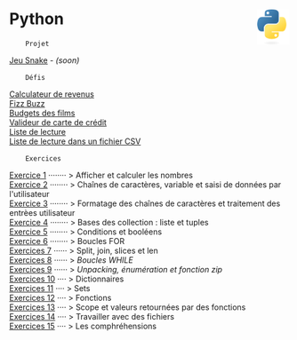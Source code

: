 # Python <img align="right" src="src/images/Python-logo-notext.svg" alt="Python" title="Phthon" widht="auto" height="64px">

```
    Projet
```
[Jeu Snake]() - _(soon)_  
```
    Défis
```
[Calculateur de revenus](miniProjet "Calculateur simple de revenus")  
[Fizz Buzz](FizzBuzz "Fizz Buzz")   
[Budgets des films](filmBudgets "Troisième defi : Budget des films")    
[Valideur de carte de crédit](creditCardValidator)  
[Liste de lecture](bookslist)  
[Liste de lecture dans un fichier CSV](booklist2 "Liste de lecture dans un fichier (Comma Separated Values [valeurs séparées par des virgules])")  
```
    Exercices
```

[Exercice 1](exercises/practice1) ········ > Afficher et calculer les nombres  
[Exercice 2](exercises/practice2) ········ > Chaînes de caractères, variable et saisi de données par l'utilisateur  
[Exercice 3](exercises/practice3) ········ > Formatage des chaînes de caractères et traitement des entrèes utilisateur  
[Exercice 4](exercises/practice4) ········ > Bases des collection : liste et tuples  
[Exercice 5](exercises/practice5) ········ > Conditions et booléens  
[Exercice 6](exercises/practice6) ········ > Boucles FOR  
[Exercices 7](exercises/practice7) ······ > Split, join, slices et len  
[Exercices 8](exercises/practice8) ······ > *Boucles WHILE*  
[Exercices 9](exercises/practice9) ······ > *Unpacking, énumération et fonction zip*  
[Exercices 10](exercises/practice10) ···· > Dictionnaires  
[Exercices 11](exercises/practice11) ···· > Sets  
[Exercices 12](exercises/practice12) ···· > Fonctions  
[Exercices 13](exercises/practice13) ···· > Scope et valeurs retournées par des fonctions  
[Exercices 14](exercises/practice14) ···· > Travailler avec des fichiers  
[Exercices 15](exercises/practice15) ···· > Les comphréhensions  